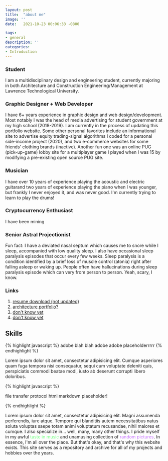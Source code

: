 ```yaml
---
layout: post
title:  "about me"
image: ''
date:   2021-10-23 00:06:33 -0800

tags:
- general
description: ''
categories:
- Introduction
---
```


### Student
I am a multidisciplinary design and engineering student, currently majoring in both Architecture and Construction Engineering/Management at Lawrence Technological University. 

### Graphic Designer + Web Developer
I have 6+ years experience in graphic design and web design/development. Most notably I was the head of media advertising for student government at my high school (2018-2019). I am currently in the process of updating this portfolio website. Some other personal favorites include an informational site to advertise equity trading-signal algorithms I coded for a personal side-income project (2020), and two e-commerce websites for some friends' clothing brands (inactive). Another fun one was an online PUG (pick-up-game) lobby site for a multiplayer game I played when I was 15 by modifying a pre-existing open source PUG site.

### Musician
I have over 10 years of experience playing the acoustic and electric guitarand two years of experience playing the piano when I was younger, but frankly I never enjoyed it, and was never good. I'm currently trying to learn to play the drums!

### Cryptocurrency Enthusiast
I have been mining


### Senior Astral Projectionist
Fun fact: I have a deviated nasal septum which causes me to snore while I sleep, accompanied with low quality sleep. I also have occasional sleep paralysis episodes that occur every few weeks. Sleep paralysis is a condition identified by a brief loss of muscle control (atonia) right after falling asleep or waking up. People often have hallucinations during sleep paralysis episode which can very from person to person. Yeah, scary, I know.


### Links

1. <a href="https://en.wikipedia.org/wiki/Placeholder" target="_blank">resume download (not updated)</a>
2. <a href="https://en.wikipedia.org/wiki/Placeholder" target="_blank">architecture portfolio?</a>
3. <a href="https://en.wikipedia.org/wiki/Placeholder" target="_blank">don't know yet</a>
4. <a href="https://en.wikipedia.org/wiki/Placeholder" target="_blank">don't know yet</a>

## Skills


{% highlight javascript %}
adobe blah blah
adobe
adobe
placeholderrrrr
{% endhighlight %}

Lorem ipsum dolor sit amet, consectetur adipisicing elit. Cumque asperiores quam fuga tempora nisi consequatur, sequi cum voluptate deleniti quis, perspiciatis commodi beatae modi, iusto ab deserunt corrupti libero doloribus.

{% highlight javascript %}

file transfer protocol
html
markdown
placeholder!

{% endhighlight %}

Lorem ipsum dolor sit amet, consectetur adipisicing elit. Magni assumenda perferendis, iure atque. Tempore qui blanditiis autem necessitatibus natus soluta voluptas saepe totam animi voluptatum recusandae, nihil maiores et cumque.
I also specialize in... well, many, many other things. I pride myself in my awful <a href="https://open.spotify.com/playlist/1j9VyQhRDsZ5gbgfVuhGyY?si=66fe595fc96b41ac" style="text-decoration:none;"><span style="color:#6EFF7D">taste in music</span></a> and unamusing collection of <a href="https://imgur.com/a/N5Lu6z9" style="text-decoration:none;"><span style="color:#C56EFF">random pictures</span></a>. In essence, I'm all over the place. But that's okay, and that's why this website exists. This site serves as a repository and archive for all of my projects and hobbies over the years.

<img src="https://www.nomadfoods.com/wp-content/uploads/2018/08/placeholder-1-e1533569576673-960x960.png" alt="">
